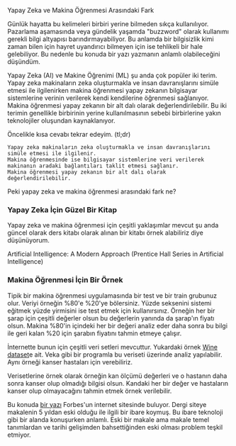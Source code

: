 Yapay Zeka ve Makina Öğrenmesi Arasındaki Fark

Günlük hayatta bu kelimeleri birbiri yerine bilmeden sıkça kullanılıyor.
Pazarlama aşamasında veya gündelik yaşamda "buzzword" olarak kullanımı gerekli bilgi altyapısı barındırmayabiliyor. 
Bu anlamda bir bilgisizlik kimi zaman bilen için hayret uyandırıcı bilmeyen için ise tehlikeli bir hale gelebiliyor.
Bu nedenle bu konuda bir yazı yazmanın anlamlı olabileceğini düşündüm.

Yapay Zeka (AI) ve Makine Öğrenimi (ML) şu anda çok popüler iki terim. Yapay zeka makinaların zeka oluşturmakla ve insan davranışlarını simüle etmesi ile ilgilenirken makina öğrenmesi yapay zekanın bilgisayar sistemlerine verinin verilerek kendi kendilerine öğrenmesi sağlanıyor. Makina öğrenmesi yapay zekanın bir alt dalı olarak değerlendirilebilir. Bu iki terimin genellikle birbirinin yerine kullanılmasının sebebi birbirlerine yakın teknolojiler oluşundan kaynaklanıyor.

Öncelikle kısa cevabı tekrar edeyim. (tl;dr)

```
Yapay zeka makinaların zeka oluşturmakla ve insan davranışlarını simüle etmesi ile ilgilenir.
Makina öğrenmesinde ise bilgisayar sistemlerine veri verilerek makinanın aradaki bağlantıları taklit etmesi sağlanır. 
Makina öğrenmesi yapay zekanın bir alt dalı olarak değerlendirilebilir.
```

Peki yapay zeka ve makina öğrenmesi arasındaki fark ne?

### Yapay Zeka İçin Güzel Bir Kitap

Yapay zeka ve makina öğrenmesi için çeşitli yaklaşımlar mevcut şu anda güncel olarak ders kitabı olarak alınan bir kitabı örnek alabiliriz diye düşünüyorum.

Artificial Intelligence: A Modern Approach (Prentice Hall Series in Artificial Intelligence) 

### Makina Öğrenmesi İçin Bir Örnek

Tipik bir makina öğrenmesi uygulamasında bir test ve bir train grubunuz olur. Veriyi örneğin %80'e %20'ye bölersiniz.
Yüzde seksenini sistemi eğitmek yüzde yirmisini ise test etmek için kullanırsınız. Örneğin her bir şarap için çeşitli değerler olsun bu değerlerin yanında da şarap'ın fiyatı olsun. Makina %80'in içindeki her bir değeri analiz eder daha sonra bu bilgi ile geri kalan %20 için şarabın fiyatını tahmin etmeye çalışır.

İnternette bunun için çeşitli veri setleri mevcuttur. Yukardaki örnek [Wine dataset](https://archive.ics.uci.edu/ml/datasets/wine)e ait. Veka gibi bir programla bu veriseti üzerinde analiz yapılabilir. Aynı örneği kanser hastaları için verebiliriz. 

Verisetlerine örnek olarak örneğin kan ölçümü değerleri ve o hastanın daha sonra kanser olup olmadığı bilgisi olsun. Kandaki her bir değer ve hastaların kanser olup olmayacağını tahmin etmek örnek verilebilir.


Bu konuda [bir yazı](https://www.forbes.com/sites/bernardmarr/2016/12/06/what-is-the-difference-between-artificial-intelligence-and-machine-learning/?sh=575ab75b2742) Forbes'un internet sitesinde buluyor. 
Dergi siteye makalenin 5 yıldan eski olduğu ile ilgili bir ibare koymuş.
Bu ibare teknoloji gibi bir alanda konuşurken anlamlı. 
Eski bir makale ama makale temel tanımlardan ve tarihi gelişimden bahsettiğinden eski olması problem teşkil etmiyor.
